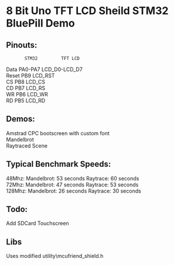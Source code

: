 # 8 Bit Uno TFT LCD Sheild STM32 BluePill Demo                  

## Pinouts:
           STM32         TFT LCD
Data      PA0-PA7     LCD_D0-LCD_D7          
Reset       PB9          LCD_RST             
CS          PB8          LCD_CS              
CD          PB7          LCD_RS              
WR          PB6          LCD_WR              
RD          PB5          LCD_RD              

## Demos:                             
  Amstrad CPC bootscreen with custom font           
  Mandelbrot                           
  Raytraced Scene                        
     
## Typical Benchmark Speeds:
  48Mhz: Mandelbrot: 53 seconds Raytrace: 60 seconds      
  72Mhz: Mandelbrot: 47 seconds Raytrace: 53 seconds      
  128Mhz: Mandelbrot: 26 seconds Raytrace: 30 seconds      
                                                             
## Todo:
  Add SDCard
  Touchscreen                

## Libs
  Uses modified utility\mcufriend_shield.h

